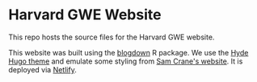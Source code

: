 # Harvard GWE Website

This repo hosts the source files for the Harvard GWE website. 

This website was built using the [blogdown](https://github.com/rstudio/blogdown) R package. We use the [Hyde Hugo theme](https://themes.gohugo.io/hyde/) and emulate some styling from [Sam Crane's website](https://github.com/samuelcrane/samuelcrane.com). It is deployed via [Netlify](https://www.netlify.com/).
